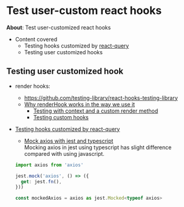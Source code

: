 # Test user-custom react hooks

**About**: Test user-customized react hooks

- Content covered
  - Testing hooks customized by [react-query](https://react-query.tanstack.com/)
  - Testing user customized hooks

## Testing user customized hook

- render hooks:

  - https://github.com/testing-library/react-hooks-testing-library
  - [Why renderHook works in the way we use it](https://epicreact.dev/modules/testing-react-apps/testing-custom-hooks-intro)
    - [Testing with context and a custom render method](https://github.com/kentcdodds/testing-react-apps/blob/main/src/__tests__/exercise/07.md)
    - [Testing custom hooks](https://github.com/kentcdodds/testing-react-apps/blob/main/src/__tests__/exercise/08.md)

- [Testing hooks customized by react-query](https://react-query.tanstack.com/)

  - [Mock axios with jest and typescript](https://stackoverflow.com/questions/51275434/cannot-get-jest-typescript-axios-test) <br/>
    Mocking axios in jest using typescript has slight difference compared with using javascript.

  ```typescript
  import axios from 'axios'

  jest.mock('axios', () => ({
    get: jest.fn(),
  }))

  const mockedAxios = axios as jest.Mocked<typeof axios>
  ```
